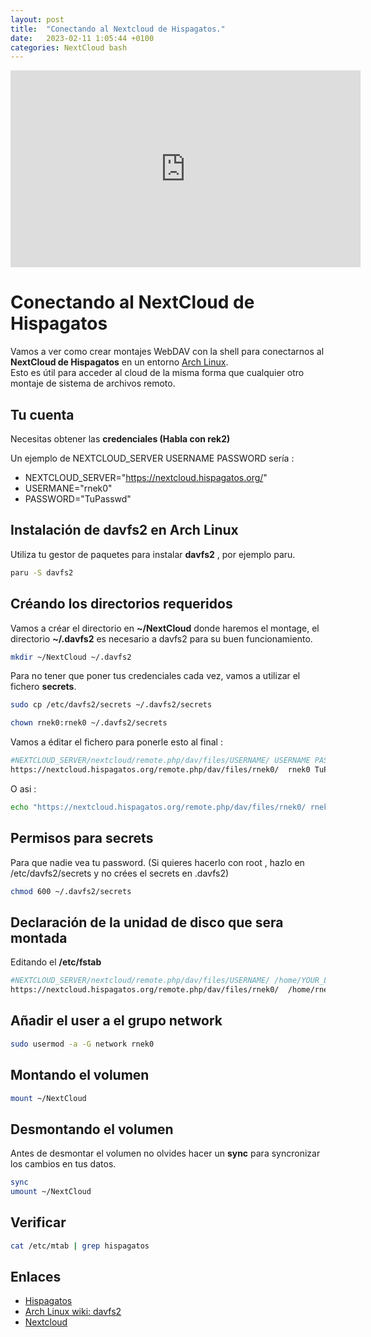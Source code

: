 ```yaml
---
layout: post
title:  "Conectando al Nextcloud de Hispagatos."
date:   2023-02-11 1:05:44 +0100
categories: NextCloud bash
---
```


<iframe title="Conectando al Nextcloud de Hispagatos." src="https://ptb.lunarviews.net/videos/embed/a03b4831-c2cf-4a39-b5b9-c6989a4c2bac" allowfullscreen="" sandbox="allow-same-origin allow-scripts allow-popups" width="560" height="315" frameborder="0"></iframe>

# Conectando al NextCloud de Hispagatos

Vamos a ver como crear montajes WebDAV con la shell para conectarnos al __NextCloud de Hispagatos__ en un entorno [Arch Linux](https://archlinux.org/).  
Esto es útil para acceder al cloud de la misma forma que cualquier otro montaje de sistema de archivos remoto.

## Tu cuenta

Necesitas obtener las __credenciales (Habla con rek2)__  

Un ejemplo de NEXTCLOUD_SERVER USERNAME PASSWORD sería :

* NEXTCLOUD_SERVER="https://nextcloud.hispagatos.org/"
* USERMANE="rnek0"
* PASSWORD="TuPasswd"

## Instalación de __davfs2__ en Arch Linux

Utiliza tu gestor de paquetes para instalar __davfs2__ , por ejemplo paru.

```bash
paru -S davfs2
```

## Créando los directorios requeridos

Vamos a créar el directorio en __~/NextCloud__ donde haremos el montage, el directorio __~/.davfs2__ es necesario a davfs2 para su buen funcionamiento.

```bash
mkdir ~/NextCloud ~/.davfs2
```

Para no tener que poner tus credenciales cada vez, vamos a utilizar el fichero __secrets__.

```bash
sudo cp /etc/davfs2/secrets ~/.davfs2/secrets
```

```bash
chown rnek0:rnek0 ~/.davfs2/secrets
```

Vamos a éditar el fichero para ponerle esto al final :

```bash
#NEXTCLOUD_SERVER/nextcloud/remote.php/dav/files/USERNAME/ USERNAME PASSWORD
https://nextcloud.hispagatos.org/remote.php/dav/files/rnek0/  rnek0 TuPasswd 
```

O asi :

```bash
echo "https://nextcloud.hispagatos.org/remote.php/dav/files/rnek0/ rnek0  TuPasswd" >> /home/user/.dav2fs/secrets
```

## Permisos para secrets

Para que nadie vea tu password. (Si quieres hacerlo con root , hazlo en /etc/davfs2/secrets y no crées el secrets en .davfs2)

```bash
chmod 600 ~/.davfs2/secrets
```

## Declaración de la unidad de disco que sera montada

Editando el __/etc/fstab__

```bash
#NEXTCLOUD_SERVER/nextcloud/remote.php/dav/files/USERNAME/ /home/YOUR_LOGIN_USERNAME/NextCloud davfs user,rw,noauto 0 0                              │
https://nextcloud.hispagatos.org/remote.php/dav/files/rnek0/  /home/rnek0/NextCloud davfs user,rw,noauto 0 0
```

## Añadir el user a el grupo network

```bash
sudo usermod -a -G network rnek0
```

## Montando el volumen

```bash
mount ~/NextCloud 
```

## Desmontando el volumen

Antes de desmontar el volumen no olvides hacer un __sync__ para syncronizar los cambios en tus datos.

```bash
sync
umount ~/NextCloud
```

## Verificar

```bash
cat /etc/mtab | grep hispagatos
```

## Enlaces

* [Hispagatos](https://hispagatos.org)
* [Arch Linux wiki: davfs2](https://wiki.archlinux.org/index.php/Davfs2)
* [Nextcloud](https://nextcloud.com)

